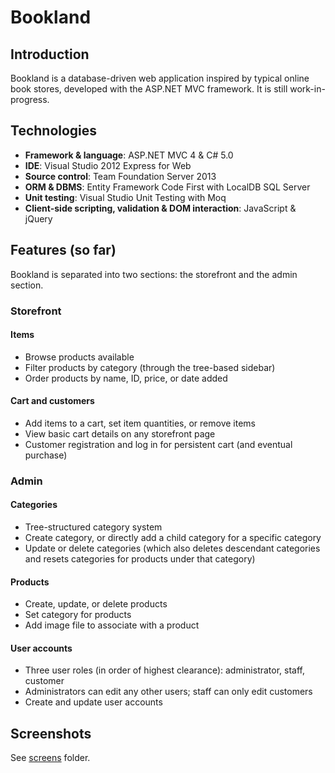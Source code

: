 # Bookland
## Introduction
Bookland is a database-driven web application inspired by typical online book stores, developed with the ASP.NET MVC framework. It is still work-in-progress.

## Technologies
* **Framework & language**: ASP.NET MVC 4 & C# 5.0
* **IDE**: Visual Studio 2012 Express for Web
* **Source control**: Team Foundation Server 2013
* **ORM & DBMS**: Entity Framework Code First with LocalDB SQL Server
* **Unit testing**: Visual Studio Unit Testing with Moq
* **Client-side scripting, validation & DOM interaction**: JavaScript & jQuery

## Features (so far)
Bookland is separated into two sections: the storefront and the admin section.
### Storefront

#### Items
* Browse products available
* Filter products by category (through the tree-based sidebar)
* Order products by name, ID, price, or date added

#### Cart and customers
* Add items to a cart, set item quantities, or remove items
* View basic cart details on any storefront page
* Customer registration and log in for persistent cart (and eventual purchase)

### Admin

#### Categories
* Tree-structured category system
* Create category, or directly add a child category for a specific category
* Update or delete categories (which also deletes descendant categories and resets categories for products under that category)

#### Products
* Create, update, or delete products
* Set category for products
* Add image file to associate with a product

#### User accounts
* Three user roles (in order of highest clearance): administrator, staff, customer
* Administrators can edit any other users; staff can only edit customers
* Create and update user accounts

## Screenshots
See [screens][0] folder.

 [0]: https://github.com/aarcilla/Bookland/tree/master/screens
